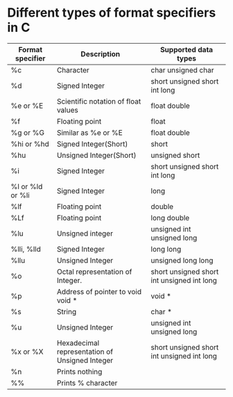 # Different types of format specifiers in C
| Format specifier | Description                                    | Supported data types                       |
|------------------|------------------------------------------------|--------------------------------------------|
| %c               | Character                                      | char unsigned char                         |
| %d               | Signed Integer                                 | short unsigned short int long              |
| %e or %E         | Scientific notation of float values            | float double                               |
| %f               | Floating point                                 | float                                      |
| %g or %G         | Similar as %e or %E                            | float double                               |
| %hi or %hd       | Signed Integer(Short)                          | short                                      |
| %hu              | Unsigned Integer(Short)                        | unsigned short                             |
| %i               | Signed Integer                                 | short unsigned short int long              |
| %l or %ld or %li | Signed Integer                                 | long                                       |
| %lf              | Floating point                                 | double                                     |
| %Lf              | Floating point                                 | long double                                |
| %lu              | Unsigned integer                               | unsigned int unsigned long                 |
| %lli, %lld       | Signed Integer                                 | long long                                  |
| %llu             | Unsigned Integer                               | unsigned long long                         |
| %o               | Octal representation of Integer.               | short unsigned short int unsigned int long |
| %p               | Address of pointer to void void *              | void *                                     |
| %s               | String                                         | char *                                     |
| %u               | Unsigned Integer                               | unsigned int unsigned long                 |
| %x or %X         | Hexadecimal representation of Unsigned Integer | short unsigned short int unsigned int long |
| %n               | Prints nothing                                 |                                            |
| %%               | Prints % character                             |                                            |
